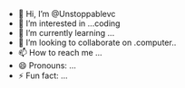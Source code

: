 - 👋 Hi, I’m @Unstoppablevc
- 👀 I’m interested in ...coding 
- 🌱 I’m currently learning ...
- 💞️ I’m looking to collaborate on .computer..
- 📫 How to reach me ...
- 😄 Pronouns: ...
- ⚡ Fun fact: ...

<!---
Unstoppablevc/Unstoppablevc is a ✨ special ✨ repository because its `README.md` (this file) appears on your GitHub profile.
You can click the Preview link to take a look at your changes.
--->

